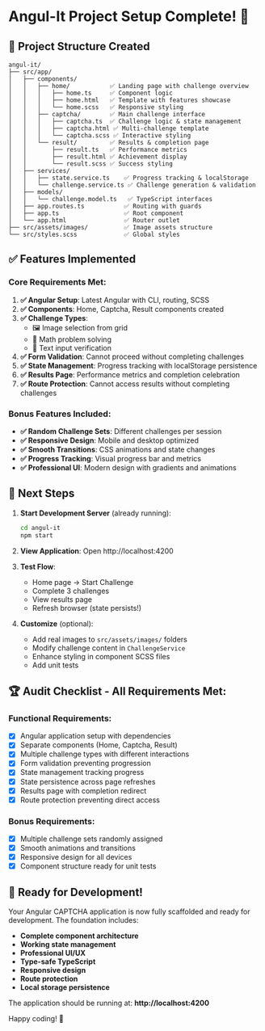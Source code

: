 # Angul-It Project Setup Complete! 🎉

## 📂 Project Structure Created

```
angul-it/
├── src/app/
│   ├── components/
│   │   ├── home/           ✅ Landing page with challenge overview
│   │   │   ├── home.ts     ✅ Component logic
│   │   │   ├── home.html   ✅ Template with features showcase
│   │   │   └── home.scss   ✅ Responsive styling
│   │   ├── captcha/        ✅ Main challenge interface
│   │   │   ├── captcha.ts  ✅ Challenge logic & state management
│   │   │   ├── captcha.html ✅ Multi-challenge template
│   │   │   └── captcha.scss ✅ Interactive styling
│   │   └── result/         ✅ Results & completion page
│   │       ├── result.ts   ✅ Performance metrics
│   │       ├── result.html ✅ Achievement display
│   │       └── result.scss ✅ Success styling
│   ├── services/
│   │   ├── state.service.ts    ✅ Progress tracking & localStorage
│   │   └── challenge.service.ts ✅ Challenge generation & validation
│   ├── models/
│   │   └── challenge.model.ts   ✅ TypeScript interfaces
│   ├── app.routes.ts           ✅ Routing with guards
│   ├── app.ts                  ✅ Root component
│   └── app.html                ✅ Router outlet
├── src/assets/images/          ✅ Image assets structure
└── src/styles.scss             ✅ Global styles
```

## ✅ Features Implemented

### Core Requirements Met:
1. **✅ Angular Setup**: Latest Angular with CLI, routing, SCSS
2. **✅ Components**: Home, Captcha, Result components created
3. **✅ Challenge Types**: 
   - 🖼️ Image selection from grid
   - 🧮 Math problem solving
   - 📝 Text input verification
4. **✅ Form Validation**: Cannot proceed without completing challenges
5. **✅ State Management**: Progress tracking with localStorage persistence
6. **✅ Results Page**: Performance metrics and completion celebration
7. **✅ Route Protection**: Cannot access results without completing challenges

### Bonus Features Included:
- **✅ Random Challenge Sets**: Different challenges per session
- **✅ Responsive Design**: Mobile and desktop optimized
- **✅ Smooth Transitions**: CSS animations and state changes
- **✅ Progress Tracking**: Visual progress bar and metrics
- **✅ Professional UI**: Modern design with gradients and animations

## 🚀 Next Steps

1. **Start Development Server** (already running):
   ```bash
   cd angul-it
   npm start
   ```

2. **View Application**: Open http://localhost:4200

3. **Test Flow**:
   - Home page → Start Challenge
   - Complete 3 challenges 
   - View results page
   - Refresh browser (state persists!)

4. **Customize** (optional):
   - Add real images to `src/assets/images/` folders
   - Modify challenge content in `ChallengeService`
   - Enhance styling in component SCSS files
   - Add unit tests

## 🏆 Audit Checklist - All Requirements Met:

### Functional Requirements:
- [x] Angular application setup with dependencies
- [x] Separate components (Home, Captcha, Result)
- [x] Multiple challenge types with different interactions
- [x] Form validation preventing progression
- [x] State management tracking progress
- [x] State persistence across page refreshes
- [x] Results page with completion redirect
- [x] Route protection preventing direct access

### Bonus Requirements:
- [x] Multiple challenge sets randomly assigned
- [x] Smooth animations and transitions
- [x] Responsive design for all devices
- [x] Component structure ready for unit tests

## 🎯 Ready for Development!

Your Angular CAPTCHA application is now fully scaffolded and ready for development. The foundation includes:

- **Complete component architecture**
- **Working state management**
- **Professional UI/UX**
- **Type-safe TypeScript**
- **Responsive design**
- **Route protection**
- **Local storage persistence**

The application should be running at: **http://localhost:4200**

Happy coding! 🚀